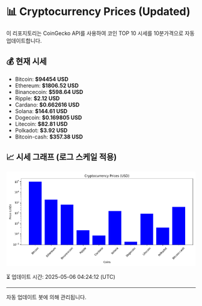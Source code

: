
# 📊 Cryptocurrency Prices (Updated)

이 리포지토리는 CoinGecko API를 사용하여 코인 TOP 10 시세를 10분가격으로 자동 업데이트합니다.

## 💰 현재 시세
- Bitcoin: **$94454 USD**
- Ethereum: **$1806.52 USD**
- Binancecoin: **$598.64 USD**
- Ripple: **$2.12 USD**
- Cardano: **$0.662616 USD**
- Solana: **$144.61 USD**
- Dogecoin: **$0.169805 USD**
- Litecoin: **$82.81 USD**
- Polkadot: **$3.92 USD**
- Bitcoin-cash: **$357.38 USD**

## 📈 시세 그래프 (로그 스케일 적용)
![Crypto Prices](crypto_prices.png)

⏳ 업데이트 시간: 2025-05-06 04:24:12 (UTC)

---
자동 업데이트 봇에 의해 관리됩니다.
